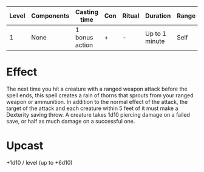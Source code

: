 | Level | Components | Casting time | Con | Ritual | Duration | Range |
|--|--|--|--|--|--|--|
|1| None | 1 bonus action | + | - | Up to 1 minute | Self |

# Effect
The next time you hit a creature with a ranged weapon attack before the spell ends, this spell creates a rain of thorns that sprouts from your ranged weapon or ammunition. In addition to the normal effect of the attack, the target of the attack and each creature within 5 feet of it must make a Dexterity saving throw. A creature takes 1d10 piercing damage on a failed save, or half as much damage on a successful one.

# Upcast
+1d10 / level (up to +6d10)